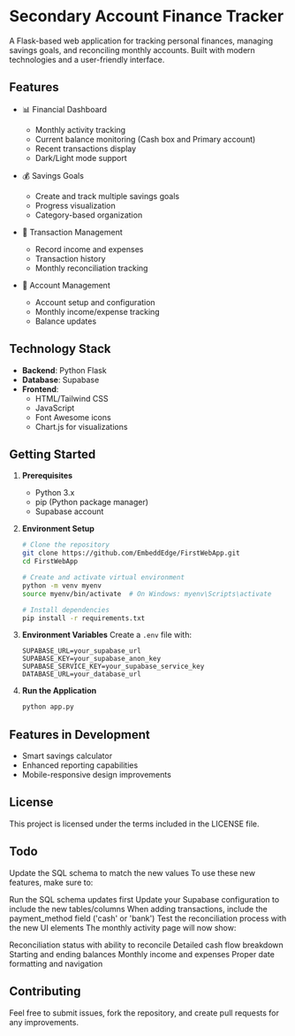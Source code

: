 # Secondary Account Finance Tracker

A Flask-based web application for tracking personal finances, managing savings goals, and reconciling monthly accounts. Built with modern technologies and a user-friendly interface.

## Features

- 📊 Financial Dashboard
  - Monthly activity tracking
  - Current balance monitoring (Cash box and Primary account)
  - Recent transactions display
  - Dark/Light mode support

- 💰 Savings Goals
  - Create and track multiple savings goals
  - Progress visualization
  - Category-based organization

- 📝 Transaction Management
  - Record income and expenses
  - Transaction history
  - Monthly reconciliation tracking

- 🎯 Account Management
  - Account setup and configuration
  - Monthly income/expense tracking
  - Balance updates

## Technology Stack

- **Backend**: Python Flask
- **Database**: Supabase
- **Frontend**: 
  - HTML/Tailwind CSS
  - JavaScript
  - Font Awesome icons
  - Chart.js for visualizations

## Getting Started

1. **Prerequisites**
   - Python 3.x
   - pip (Python package manager)
   - Supabase account

2. **Environment Setup**
   ```bash
   # Clone the repository
   git clone https://github.com/EmbeddEdge/FirstWebApp.git
   cd FirstWebApp

   # Create and activate virtual environment
   python -m venv myenv
   source myenv/bin/activate  # On Windows: myenv\Scripts\activate

   # Install dependencies
   pip install -r requirements.txt
   ```

3. **Environment Variables**
   Create a `.env` file with:
   ```
   SUPABASE_URL=your_supabase_url
   SUPABASE_KEY=your_supabase_anon_key
   SUPABASE_SERVICE_KEY=your_supabase_service_key
   DATABASE_URL=your_database_url
   ```

4. **Run the Application**
   ```bash
   python app.py
   ```

## Features in Development

- Smart savings calculator
- Enhanced reporting capabilities
- Mobile-responsive design improvements

## License

This project is licensed under the terms included in the LICENSE file.

## Todo

Update the SQL schema to match the new values
To use these new features, make sure to:

Run the SQL schema updates first
Update your Supabase configuration to include the new tables/columns
When adding transactions, include the payment_method field ('cash' or 'bank')
Test the reconciliation process with the new UI elements
The monthly activity page will now show:

Reconciliation status with ability to reconcile
Detailed cash flow breakdown
Starting and ending balances
Monthly income and expenses
Proper date formatting and navigation

## Contributing

Feel free to submit issues, fork the repository, and create pull requests for any improvements.
